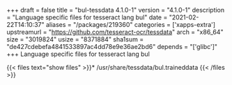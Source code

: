 +++
draft = false
title = "bul-tessdata 4.1.0-1"
version = "4.1.0-1"
description = "Language specific files for tesseract lang bul"
date = "2021-02-22T14:10:37"
aliases = "/packages/219360"
categories = ['xapps-extra']
upstreamurl = "https://github.com/tesseract-ocr/tessdata"
arch = "x86_64"
size = "3019824"
usize = "8371884"
sha1sum = "de427cdebefa4841533897ac4dd78e9e36ae2bd6"
depends = "['glibc']"
+++
Language specific files for tesseract lang bul

{{< files text="show files" >}}* /usr/share/tessdata/bul.traineddata
{{< /files >}}